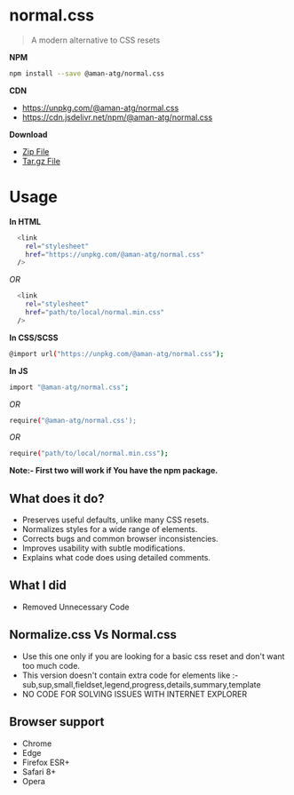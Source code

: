 # normal.css

> A modern alternative to CSS resets

**NPM**

```sh
npm install --save @aman-atg/normal.css
```

**CDN**

- https://unpkg.com/@aman-atg/normal.css
- https://cdn.jsdelivr.net/npm/@aman-atg/normal.css

**Download**

 - [Zip File](https://github.com/aman-atg/normal.css/zipball/master)
 - [Tar.gz File](https://github.com/aman-atg/normal.css/tarball/master)
 
# Usage

**In HTML**

```sh
  <link
    rel="stylesheet"
    href="https://unpkg.com/@aman-atg/normal.css"
  />
```

_OR_

```sh
  <link
    rel="stylesheet"
    href="path/to/local/normal.min.css"
  />
```

**In CSS/SCSS**

```sh
@import url("https://unpkg.com/@aman-atg/normal.css");
```

**In JS**

```sh
import "@aman-atg/normal.css";
```

_OR_

```sh
require("@aman-atg/normal.css');
```

_OR_

```sh
require("path/to/local/normal.min.css");
```

**Note:- First two will work if You have the npm package.**

## What does it do?

- Preserves useful defaults, unlike many CSS resets.
- Normalizes styles for a wide range of elements.
- Corrects bugs and common browser inconsistencies.
- Improves usability with subtle modifications.
- Explains what code does using detailed comments.

## What I did

- Removed Unnecessary Code

## Normalize.css Vs Normal.css

- Use this one only if you are looking for a basic css reset and don't want too much code.
- This version doesn't contain extra code for elements like :- sub,sup,small,fieldset,legend,progress,details,summary,template
- NO CODE FOR SOLVING ISSUES WITH INTERNET EXPLORER

## Browser support

- Chrome
- Edge
- Firefox ESR+
- Safari 8+
- Opera
